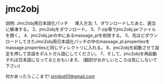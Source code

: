 # jmc2obj
説明:
Jmc2obj用日本語化パッチ
　
導入方法:
1、ダウンロードしたあと、適当に解凍する。
2、jmc2objをダウンロード。
3、7-zip等でjmc2obj.jarファイルを開く。
4、jmc2obj.jarの中にあるmassage_plを削除する。
5、先ほどダウンロードしてきたJmc2obj用日本語化パッチの中のmassage_pl.propertiesをmassage.propertiesと同じディレクトリに入れる。
6、jmc2objを起動させて設定を押して言語をポルトガル語にしてください。
7、そして、jmc2objを再起動すれば日本語になってるとおもいます。
(翻訳がおかしいところは気にしないで下さい)

何かあったらここまで!
 simibot01@gmail.com


